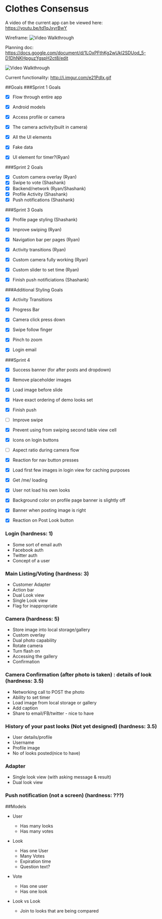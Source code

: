 # Clothes Consensus

A video of the current app can be viewed here: https://youtu.be/td1qJxyrBwY

Wireframe:
<img src='http://i.imgur.com/u1p4n03.jpg' title='Video Walkthrough' width='' alt='Video Walkthrough' />

Planning doc:
https://docs.google.com/document/d/1LOxPFthKg2wUkl2SDUod_5-D1DhNKHpguzYgspH2ct8/edit


<img src='http://i.imgur.com/e21Pdlx.gif' title='Video Walkthrough' width='' alt='Video Walkthrough' />

Current functionality: http://i.imgur.com/e21Pdlx.gif


##Goals
###Sprint 1 Goals
* [x] Flow through entire app

* [x] Android models
* [x] Access profile or camera
* [x] The camera activity(built in camera)
* [x] All the UI elements
* [x] Fake data
* [x] UI element for timer?(Ryan)

###Sprint 2 Goals
* [x] Custom camera overlay (Ryan)
* [x] Swipe to vote (Shashank)
* [x] Backend/network (Ryan/Shashank)
* [x] Profile Activity (Shashank)
* [x] Push notifications (Shashank)

###Sprint 3 Goals
* [x] Profile page styling (Shashank)
* [x] Improve swiping (Ryan)
* [x] Navigation bar per pages (Ryan)
* [x] Activity transitions (Ryan)
* [x] Custom camera fully working (Ryan)
* [x] Custom slider to set time (Ryan)
* [x] Finish push notificiations (Shashank)


###Additional Styling Goals
* [x] Activity Transitions
* [x] Progress Bar
* [x] Camera click press down
* [x] Swipe follow finger
* [x] Pinch to zoom
* [x] Login email


###Sprint 4
* [x] Success banner (for after posts and dropdown)
* [x] Remove placeholder images
* [x] Load image before slide
* [x] Have exact ordering of demo looks set

* [x] Finish push
* [ ] Improve swipe
* [x] Prevent using from swiping second table view cell
* [x] Icons on login buttons
* [ ] Aspect ratio during camera flow
* [x] Reaction for nav button presses
* [x] Load first few images in login view for caching purposes
* [x] Get /me/ loading
* [x] User not load his own looks
* [x] Background color on profile page banner is slightly off
* [x] Banner when posting image is right	
* [x] Reaction on Post Look button


### Login (hardness: 1)
* Some sort of email auth
* Facebook auth
* Twitter auth
* Concept of a user

### Main Listing/Voting (hardness: 3)
* Customer Adapter
* Action bar
* Dual Look view
* Single Look view
* Flag for inappropriate

### Camera (hardness: 5)
* Store image into local storage/gallery
* Custom overlay
* Dual photo capability
* Rotate camera
* Turn flash on
* Accessing the gallery
* Confirmation

### Camera Confirmation (after photo is taken) : details of look (hardness: 3.5)
* Networking call to POST the photo
* Ability to set timer
* Load image from local storage or gallery
* Add caption
* Share to email/FB/twitter - nice to have

### History of your past looks (Not yet designed) (hardness: 3.5)
* User details/profile
* Username
* Profile image
* No of looks posted(nice to have)

### Adapter
* Single look view (with asking message & result)
* Dual look view
	
### Push notification (not a screen) (hardness: ???)


##Models
* User
	* Has many looks
	* Has many votes
* Look
	* Has one User
	* Many Votes
	* Expiration time
	* Question text?

* Vote
	* Has one user
	* Has one look

* Look vs Look
	* Join to looks that are being compared



